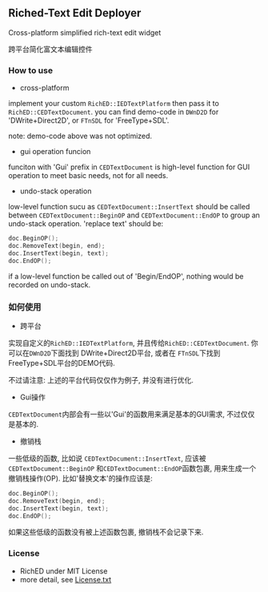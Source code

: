 ## Riched-Text Edit Deployer

Cross-platform simplified rich-text edit widget 

跨平台简化富文本编辑控件


### How to use

 - cross-platform

implement your custom ``` RichED::IEDTextPlatform ``` then pass it to ``` RichED::CEDTextDocument ```. you can find demo-code in ```DWnD2D``` for 'DWrite+Direct2D', or ```FTnSDL```  for 'FreeType+SDL'. 

note: demo-code above was not optimized.

 - gui operation funcion

funciton with 'Gui' prefix in ```CEDTextDocument``` is high-level function for GUI operation to meet basic needs,  not for all needs.

 - undo-stack operation

low-level function sucu as ```CEDTextDocument::InsertText``` should be called between ```CEDTextDocument::BeginOP``` and ```CEDTextDocument::EndOP``` to group an undo-stack operation. 'replace text' should be:

```cpp
doc.BeginOP();
doc.RemoveText(begin, end);
doc.InsertText(begin, text);
doc.EndOP();
```

if a low-level function be called out of 'Begin/EndOP', nothing would be recorded on undo-stack.

### 如何使用

 - 跨平台

实现自定义的``` RichED::IEDTextPlatform ```, 并且传给``` RichED::CEDTextDocument ```. 你可以在```DWnD2D```下面找到 DWrite+Direct2D平台, 或者在 ```FTnSDL```下找到FreeType+SDL平台的DEMO代码.

不过请注意: 上述的平台代码仅仅作为例子, 并没有进行优化.

 - Gui操作

```CEDTextDocument```内部会有一些以'Gui'的函数用来满足基本的GUI需求, 不过仅仅是基本的.

 - 撤销栈

一些低级的函数, 比如说 ```CEDTextDocument::InsertText```, 应该被```CEDTextDocument::BeginOP``` 和```CEDTextDocument::EndOP```函数包裹, 用来生成一个撤销栈操作(OP). 比如'替换文本'的操作应该是:

```cpp
doc.BeginOP();
doc.RemoveText(begin, end);
doc.InsertText(begin, text);
doc.EndOP();
```

如果这些低级的函数没有被上述函数包裹, 撤销栈不会记录下来.


### License

  - RichED under MIT License
  - more detail, see [License.txt](./License.txt) 